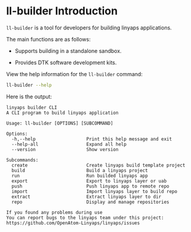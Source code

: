 <!--
SPDX-FileCopyrightText: 2023 UnionTech Software Technology Co., Ltd.

SPDX-License-Identifier: LGPL-3.0-or-later
-->

# ll-builder Introduction

`ll-builder` is a tool for developers for building linyaps applications.

The main functions are as follows:

- Supports building in a standalone sandbox.

<!-- - Defined a version management system. -->

- Provides DTK software development kits.

<!-- - Contains a complete release process. -->

View the help information for the `ll-builder` command:

```bash
ll-builder --help
```

Here is the output:

```text
linyaps builder CLI
A CLI program to build linyaps application

Usage: ll-builder [OPTIONS] [SUBCOMMAND]

Options:
  -h,--help                   Print this help message and exit
  --help-all                  Expand all help
  --version                   Show version

Subcommands:
  create                      Create linyaps build template project
  build                       Build a linyaps project
  run                         Run builded linyaps app
  export                      Export to linyaps layer or uab
  push                        Push linyaps app to remote repo
  import                      Import linyaps layer to build repo
  extract                     Extract linyaps layer to dir
  repo                        Display and manage repositories

If you found any problems during use
You can report bugs to the linyaps team under this project: https://github.com/OpenAtom-Linyaps/linyaps/issues
```
